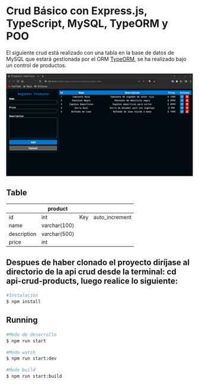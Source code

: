 # Crud Básico con Express.js, TypeScript, MySQL, TypeORM y POO

El siguiente crud está realizado con una tabla en la base de datos de MySQL que estará gestionada por el ORM [TypeORM](https://typeorm.io/), se ha realizado bajo un control de productos.

![imgage-crud](readme-img.png)

## Table

|             | product      |     |                |
| ----------- | ------------ | --- | -------------- |
| id          | int          | Key | auto_increment |
| name        | varchar(100) |     |
| description | varchar(500) |     |
| price       | int          |     |

## Despues de haber clonado el proyecto diríjase al directorio de la api crud desde la terminal: cd api-crud-products, luego realice lo siguiente:

```bash
#Instalación
$ npm install
```

## Running

```bash
#Modo de desarrollo
$ npm run start
```

```bash
#Modo watch
$ npm run start:dev
```

```bash
#Modo build
$ npm run start:build
```
